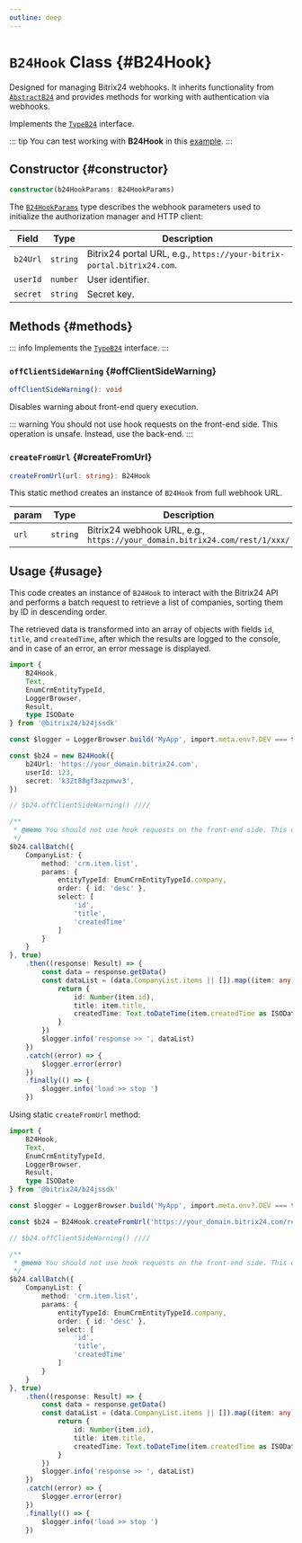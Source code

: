 ```yaml
---
outline: deep
---
```

# `B24Hook` Class {#B24Hook}

Designed for managing Bitrix24 webhooks. It inherits functionality from [`AbstractB24`](core-abstract-b24) and provides methods for working with authentication via webhooks.

Implements the [`TypeB24`](types-type-b24) interface.

::: tip
You can test working with **B24Hook** in this [example](https://github.com/bitrix24/b24sdk-examples/blob/main/js/02-nuxt-hook/pages/hook/crm-item-list.client.vue).
:::

## Constructor {#constructor}

```ts
constructor(b24HookParams: B24HookParams)
```

The [`B24HookParams`](https://github.com/bitrix24/b24jssdk/blob/main/packages/jssdk/src/types/auth.ts) type describes the webhook parameters used to initialize the authorization manager and HTTP client:

| Field    | Type     | Description                                                                |
|----------|----------|----------------------------------------------------------------------------|
| `b24Url` | `string` | Bitrix24 portal URL, e.g., `https://your-bitrix-portal.bitrix24.com`.      |
| `userId` | `number` | User identifier.                                                           |
| `secret` | `string` | Secret key.                                                                |

## Methods {#methods}
::: info
Implements the [`TypeB24`](types-type-b24) interface.
:::

### `offClientSideWarning` {#offClientSideWarning}
```ts
offClientSideWarning(): void
```

Disables warning about front-end query execution.

::: warning
You should not use hook requests on the front-end side. 
This operation is unsafe. 
Instead, use the back-end.
:::

### `createFromUrl` {#createFromUrl}
```ts
createFromUrl(url: string): B24Hook
```
This static method creates an instance of `B24Hook` from full webhook URL.

| param    | Type     | Description                                                                |
|----------|----------|----------------------------------------------------------------------------|
| `url`    | `string` | Bitrix24 webhook URL, e.g., `https://your_domain.bitrix24.com/rest/1/xxx/` |

## Usage {#usage}

This code creates an instance of `B24Hook` to interact with the Bitrix24 API and performs a batch request to retrieve a list of companies, sorting them by ID in descending order.

The retrieved data is transformed into an array of objects with fields `id`, `title`, and `createdTime`, after which the results are logged to the console, and in case of an error, an error message is displayed.

```ts
import {
	B24Hook,
	Text,
	EnumCrmEntityTypeId,
	LoggerBrowser,
	Result,
	type ISODate
} from '@bitrix24/b24jssdk'

const $logger = LoggerBrowser.build('MyApp', import.meta.env?.DEV === true)

const $b24 = new B24Hook({
	b24Url: 'https://your_domain.bitrix24.com',
	userId: 123,
	secret: 'k32t88gf3azpmwv3',
})

// $b24.offClientSideWarning() ////

/**
 * @memo You should not use hook requests on the front-end side. This operation is unsafe. Instead, use the back-end.
 */
$b24.callBatch({
	CompanyList: {
		method: 'crm.item.list',
		params: {
			entityTypeId: EnumCrmEntityTypeId.company,
			order: { id: 'desc' },
			select: [
				'id',
				'title',
				'createdTime'
			]
		}
	}
}, true)
	.then((response: Result) => {
		const data = response.getData()
		const dataList = (data.CompanyList.items || []).map((item: any) => {
			return {
				id: Number(item.id),
				title: item.title,
				createdTime: Text.toDateTime(item.createdTime as ISODate)
			}
		})
		$logger.info('response >> ', dataList)
	})
	.catch((error) => {
		$logger.error(error)
	})
	.finally(() => {
		$logger.info('load >> stop ')
	})
```

Using static `createFromUrl` method:

```ts
import {
	B24Hook,
	Text,
	EnumCrmEntityTypeId,
	LoggerBrowser,
	Result,
	type ISODate
} from '@bitrix24/b24jssdk'

const $logger = LoggerBrowser.build('MyApp', import.meta.env?.DEV === true)

const $b24 = B24Hook.createFromUrl('https://your_domain.bitrix24.com/rest/123/k32t88gf3azpmwv3')

// $b24.offClientSideWarning() ////

/**
 * @memo You should not use hook requests on the front-end side. This operation is unsafe. Instead, use the back-end.
 */
$b24.callBatch({
	CompanyList: {
		method: 'crm.item.list',
		params: {
			entityTypeId: EnumCrmEntityTypeId.company,
			order: { id: 'desc' },
			select: [
				'id',
				'title',
				'createdTime'
			]
		}
	}
}, true)
	.then((response: Result) => {
		const data = response.getData()
		const dataList = (data.CompanyList.items || []).map((item: any) => {
			return {
				id: Number(item.id),
				title: item.title,
				createdTime: Text.toDateTime(item.createdTime as ISODate)
			}
		})
		$logger.info('response >> ', dataList)
	})
	.catch((error) => {
		$logger.error(error)
	})
	.finally(() => {
		$logger.info('load >> stop ')
	})
```